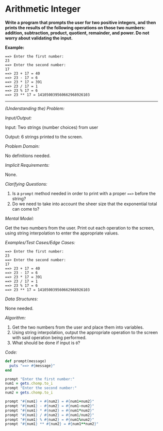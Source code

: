 # Arithmetic Integer

**Write a program that prompts the user for two positive integers, and then prints the results of the following operations on those two numbers: addition, subtraction, product, quotient, remainder, and power. Do not worry about validating the input.**

**Example:**

```plaintext
==> Enter the first number:
23
==> Enter the second number:
17
==> 23 + 17 = 40
==> 23 - 17 = 6
==> 23 * 17 = 391
==> 23 / 17 = 1
==> 23 % 17 = 6
==> 23 ** 17 = 141050039560662968926103
```

---

*(Understanding the) Problem:*

*Input/Output:*

Input: Two strings (number choices) from user

Output: 6 strings printed to the screen.

*Problem Domain:*

No definitions needed.

*Implicit Requirements:*

None.

*Clarifying Questions:*

1. Is a `prompt` method needed in order to print with a proper `==>` before the string?
2. Do we need to take into account the sheer size that the exponential total can come to?

*Mental Model:*

Get the two numbers from the user. Print out each operation to the screen, using string interpolation to enter the appropriate values.

*Examples/Test Cases/Edge Cases:*

```
==> Enter the first number:
23
==> Enter the second number:
17
==> 23 + 17 = 40
==> 23 - 17 = 6
==> 23 * 17 = 391
==> 23 / 17 = 1
==> 23 % 17 = 6
==> 23 ** 17 = 141050039560662968926103
```

 *Data Structures:*

None needed.

*Algorithm:*

1. Get the two numbers from the user and place them into variables.
2. Using string interpolation, output the appropriate operation to the screen with said operation being performed.
3. What should be done if input is `0`?

*Code:*

```ruby
def prompt(message)
  puts "==> #{message}"
end

prompt "Enter the first number:"
num1 = gets.chomp.to_i
prompt "Enter the second number:"
num2 = gets.chomp.to_i

prompt "#{num1} + #{num2} = #{num1+num2}"
prompt "#{num1} - #{num2} = #{num1-num2}"
prompt "#{num1} * #{num2} = #{num1*num2}"
prompt "#{num1} / #{num2} = #{num1/num2}"
prompt "#{num1} % #{num2} = #{num1%num2}"
prompt "#{num1} ** #{num2} = #{num1**num2}"
```

